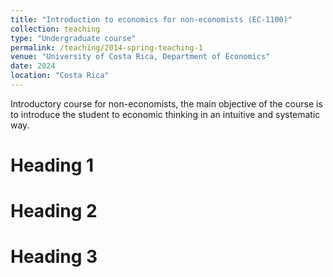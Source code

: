 ```yaml
---
title: "Introduction to economics for non-economists (EC-1100)"
collection: teaching
type: "Undergraduate course"
permalink: /teaching/2014-spring-teaching-1
venue: "University of Costa Rica, Department of Economics"
date: 2024
location: "Costa Rica"
---
```


Introductory course for non-economists, the main objective of the course is to introduce the student to economic thinking in an intuitive and systematic way.

Heading 1
======

Heading 2
======

Heading 3
======
